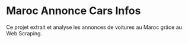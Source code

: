 # Maroc Annonce Cars Infos  
Ce projet extrait et analyse les annonces de voitures au Maroc grâce au Web Scraping.  
